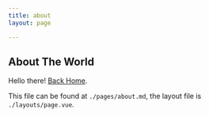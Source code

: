 ```yaml
---
title: about
layout: page

---
```

## About The World

Hello there! [Back Home](/).

This file can be found at `./pages/about.md`, the layout file is `./layouts/page.vue`.
